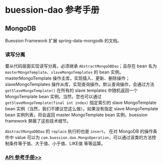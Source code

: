 # buession-dao 参考手册


## MongoDB

Buession Framework 扩展 spring-data-mongodb 的文档。


### 读写分离

要从代码层面实现读写分离，必须继承 `AbstractMongoDBDao`；且存在 bean 名为 `masterMongoTemplate`、`slaveMongoTemplates` 的 bean 实例。masterMongoTemplate 操作主库，实现插入、更新、删除操作；slaveMongoTemplates 操作从库，实现查询操作。默认查询操作，会通过方法 `getSlaveMongoTemplate()` 在所有的 slave templates 中随机返回一个 MongoTemplate bean 实例。当然，您也可以通过 `getSlaveMongoTemplate(final int index)` 指定索引的 slave MongoTemplate bean 实例（当然，我们不建议您这么做）。如果没有指定 slave MongoTemplate bean 实例列表，将会返回 master MongoTemplate bean 实例，buession framework 屏蔽了这些技术细节。

`AbstractMongoDBDao` 的 `replace` 执行的也是 `insert`。
在对 MongoDB 的操作条件中 value 可以为 `com.buession.dao.MongoOperation`，可以通过该类的方法控制条件等于值、大于值、小于值、LIKE值 等等运算。


### [API 参考手册>>](/manual/2.0/docs/buession-dao/com/buession/dao/AbstractMongoDBDao.html)